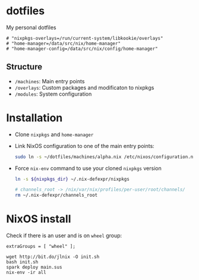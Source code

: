 # dotfiles

My personal dotfiles

```
# "nixpkgs-overlays=/run/current-system/libkookie/overlays"
# "home-manager=/data/src/nix/home-manager"
# "home-manager-config=/data/src/nix/config/home-manager"

```

## Structure

- `/machines`: Main entry points
- `/overlays`: Custom packages and modificaton to nixpkgs
- `/modules`: System configuration

# Installation

- Clone `nixpkgs` and `home-manager`

- Link NixOS configuration to one of the main entry points:

  ```bash
  sudo ln -s ~/dotfiles/machines/alpha.nix /etc/nixos/configuration.nix
  ```

- Force `nix-env` command to use your cloned `nixpkgs` version

  ```bash
  ln -s ${nixpkgs_dir} ~/.nix-defexpr/nixpkgs

  # channels_root -> /nix/var/nix/profiles/per-user/root/channels/
  rm ~/.nix-defexpr/channels_root
  ```

# NixOS install

Check if there is an user and is on `wheel` group:

```
extraGroups = [ "wheel" ];
```

```
wget http://bit.do/jlnix -O init.sh
bash init.sh
spark deploy main.sus
nix-env -ir all
```
